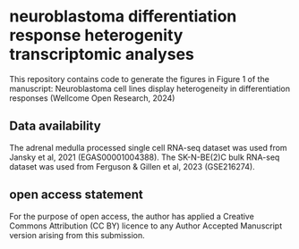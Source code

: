# neuroblastoma differentiation response heterogenity transcriptomic analyses

This repository contains code to generate the figures in Figure 1 of the manuscript: Neuroblastoma cell lines display heterogeneity in differentiation responses (Wellcome Open Research, 2024)

## Data availability

The adrenal medulla processed single cell RNA-seq dataset was used from Jansky et al, 2021 (EGAS00001004388). The SK-N-BE(2)C bulk RNA-seq dataset was used from Ferguson & Gillen et al, 2023 (GSE216274).


## open access statement

For the purpose of open access, the author has applied a Creative Commons Attribution (CC BY) licence to any Author Accepted Manuscript version arising from this submission.
